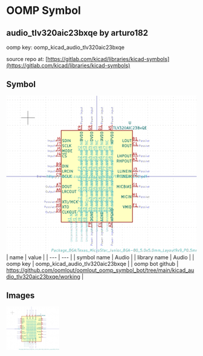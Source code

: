 # OOMP Symbol  
## audio_tlv320aic23bxqe  by arturo182  
  
oomp key: oomp_kicad_audio_tlv320aic23bxqe  
  
source repo at: [https://gitlab.com/kicad/libraries/kicad-symbols](https://gitlab.com/kicad/libraries/kicad-symbols)  
## Symbol  
  
[![working.png](working_600.png)](working.png)  
| name | value | 
| --- | --- | 
| symbol name | Audio | 
| library name | Audio | 
| oomp key | oomp_kicad_audio_tlv320aic23bxqe | 
| oomp bot github | https://github.com/oomlout/oomlout_oomp_symbol_bot/tree/main/kicad_audio_tlv320aic23bxqe/working | 
## Images  
  
[![working.png](working_140.png)](working.png)  
